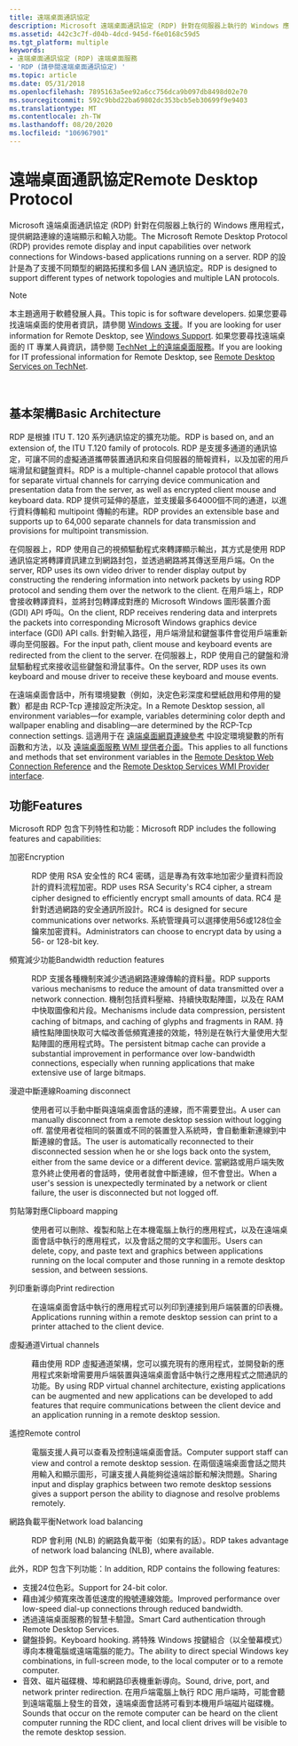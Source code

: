```yaml
---
title: 遠端桌面通訊協定
description: Microsoft 遠端桌面通訊協定 (RDP) 針對在伺服器上執行的 Windows 應用程式，提供網路連線的遠端顯示和輸入功能。
ms.assetid: 442c3c7f-d04b-4dcd-945d-f6e0168c59d5
ms.tgt_platform: multiple
keywords:
- 遠端桌面通訊協定 (RDP) 遠端桌面服務
- 'RDP (請參閱遠端桌面通訊協定) '
ms.topic: article
ms.date: 05/31/2018
ms.openlocfilehash: 7895163a5ee92a6cc756dca9b097db8498d02e70
ms.sourcegitcommit: 592c9bbd22ba69802dc353bcb5eb30699f9e9403
ms.translationtype: MT
ms.contentlocale: zh-TW
ms.lasthandoff: 08/20/2020
ms.locfileid: "106967901"
---
```

# <a name="remote-desktop-protocol"></a><span data-ttu-id="876f7-105">遠端桌面通訊協定</span><span class="sxs-lookup"><span data-stu-id="876f7-105">Remote Desktop Protocol</span></span>

<span data-ttu-id="876f7-106">Microsoft 遠端桌面通訊協定 (RDP) 針對在伺服器上執行的 Windows 應用程式，提供網路連線的遠端顯示和輸入功能。</span><span class="sxs-lookup"><span data-stu-id="876f7-106">The Microsoft Remote Desktop Protocol (RDP) provides remote display and input capabilities over network connections for Windows-based applications running on a server.</span></span> <span data-ttu-id="876f7-107">RDP 的設計是為了支援不同類型的網路拓撲和多個 LAN 通訊協定。</span><span class="sxs-lookup"><span data-stu-id="876f7-107">RDP is designed to support different types of network topologies and multiple LAN protocols.</span></span>

> [!Note]  
> <span data-ttu-id="876f7-108">本主題適用于軟體發展人員。</span><span class="sxs-lookup"><span data-stu-id="876f7-108">This topic is for software developers.</span></span> <span data-ttu-id="876f7-109">如果您要尋找遠端桌面的使用者資訊，請參閱 [Windows 支援](https://windows.microsoft.com/windows/support#1TC=windows-8)。</span><span class="sxs-lookup"><span data-stu-id="876f7-109">If you are looking for user information for Remote Desktop, see [Windows Support](https://windows.microsoft.com/windows/support#1TC=windows-8).</span></span> <span data-ttu-id="876f7-110">如果您要尋找遠端桌面的 IT 專業人員資訊，請參閱 [TechNet 上的遠端桌面服務](/windows/deployment/deploy-whats-new)。</span><span class="sxs-lookup"><span data-stu-id="876f7-110">If you are looking for IT professional information for Remote Desktop, see [Remote Desktop Services on TechNet](/windows/deployment/deploy-whats-new).</span></span>

 

## <a name="basic-architecture"></a><span data-ttu-id="876f7-111">基本架構</span><span class="sxs-lookup"><span data-stu-id="876f7-111">Basic Architecture</span></span>

<span data-ttu-id="876f7-112">RDP 是根據 ITU T. 120 系列通訊協定的擴充功能。</span><span class="sxs-lookup"><span data-stu-id="876f7-112">RDP is based on, and an extension of, the ITU T.120 family of protocols.</span></span> <span data-ttu-id="876f7-113">RDP 是支援多通道的通訊協定，可讓不同的虛擬通道攜帶裝置通訊和來自伺服器的簡報資料，以及加密的用戶端滑鼠和鍵盤資料。</span><span class="sxs-lookup"><span data-stu-id="876f7-113">RDP is a multiple-channel capable protocol that allows for separate virtual channels for carrying device communication and presentation data from the server, as well as encrypted client mouse and keyboard data.</span></span> <span data-ttu-id="876f7-114">RDP 提供可延伸的基底，並支援最多64000個不同的通道，以進行資料傳輸和 multipoint 傳輸的布建。</span><span class="sxs-lookup"><span data-stu-id="876f7-114">RDP provides an extensible base and supports up to 64,000 separate channels for data transmission and provisions for multipoint transmission.</span></span>

<span data-ttu-id="876f7-115">在伺服器上，RDP 使用自己的視頻驅動程式來轉譯顯示輸出，其方式是使用 RDP 通訊協定將轉譯資訊建立到網路封包，並透過網路將其傳送至用戶端。</span><span class="sxs-lookup"><span data-stu-id="876f7-115">On the server, RDP uses its own video driver to render display output by constructing the rendering information into network packets by using RDP protocol and sending them over the network to the client.</span></span> <span data-ttu-id="876f7-116">在用戶端上，RDP 會接收轉譯資料，並將封包轉譯成對應的 Microsoft Windows 圖形裝置介面 (GDI) API 呼叫。</span><span class="sxs-lookup"><span data-stu-id="876f7-116">On the client, RDP receives rendering data and interprets the packets into corresponding Microsoft Windows graphics device interface (GDI) API calls.</span></span> <span data-ttu-id="876f7-117">針對輸入路徑，用戶端滑鼠和鍵盤事件會從用戶端重新導向至伺服器。</span><span class="sxs-lookup"><span data-stu-id="876f7-117">For the input path, client mouse and keyboard events are redirected from the client to the server.</span></span> <span data-ttu-id="876f7-118">在伺服器上，RDP 使用自己的鍵盤和滑鼠驅動程式來接收這些鍵盤和滑鼠事件。</span><span class="sxs-lookup"><span data-stu-id="876f7-118">On the server, RDP uses its own keyboard and mouse driver to receive these keyboard and mouse events.</span></span>

<span data-ttu-id="876f7-119">在遠端桌面會話中，所有環境變數（例如，決定色彩深度和壁紙啟用和停用的變數）都是由 RCP-Tcp 連接設定所決定。</span><span class="sxs-lookup"><span data-stu-id="876f7-119">In a Remote Desktop session, all environment variables—for example, variables determining color depth and wallpaper enabling and disabling—are determined by the RCP-Tcp connection settings.</span></span> <span data-ttu-id="876f7-120">這適用于在 [遠端桌面網頁連線參考](remote-desktop-web-connection-reference.md) 中設定環境變數的所有函數和方法，以及 [遠端桌面服務 WMI 提供者介面](terminal-services-wmi-provider-reference.md)。</span><span class="sxs-lookup"><span data-stu-id="876f7-120">This applies to all functions and methods that set environment variables in the [Remote Desktop Web Connection Reference](remote-desktop-web-connection-reference.md) and the [Remote Desktop Services WMI Provider interface](terminal-services-wmi-provider-reference.md).</span></span>

## <a name="features"></a><span data-ttu-id="876f7-121">功能</span><span class="sxs-lookup"><span data-stu-id="876f7-121">Features</span></span>

<span data-ttu-id="876f7-122">Microsoft RDP 包含下列特性和功能：</span><span class="sxs-lookup"><span data-stu-id="876f7-122">Microsoft RDP includes the following features and capabilities:</span></span>

<dl> <dt>

<span data-ttu-id="876f7-123"><span id="Encryption"></span><span id="encryption"></span><span id="ENCRYPTION"></span>加密</span><span class="sxs-lookup"><span data-stu-id="876f7-123"><span id="Encryption"></span><span id="encryption"></span><span id="ENCRYPTION"></span>Encryption</span></span>
</dt> <dd>

<span data-ttu-id="876f7-124">RDP 使用 RSA 安全性的 RC4 密碼，這是專為有效率地加密少量資料而設計的資料流程加密。</span><span class="sxs-lookup"><span data-stu-id="876f7-124">RDP uses RSA Security's RC4 cipher, a stream cipher designed to efficiently encrypt small amounts of data.</span></span> <span data-ttu-id="876f7-125">RC4 是針對透過網路的安全通訊所設計。</span><span class="sxs-lookup"><span data-stu-id="876f7-125">RC4 is designed for secure communications over networks.</span></span> <span data-ttu-id="876f7-126">系統管理員可以選擇使用56或128位金鑰來加密資料。</span><span class="sxs-lookup"><span data-stu-id="876f7-126">Administrators can choose to encrypt data by using a 56- or 128-bit key.</span></span>

</dd> <dt>

<span data-ttu-id="876f7-127"><span id="Bandwidth_reduction_features"></span><span id="bandwidth_reduction_features"></span><span id="BANDWIDTH_REDUCTION_FEATURES"></span>頻寬減少功能</span><span class="sxs-lookup"><span data-stu-id="876f7-127"><span id="Bandwidth_reduction_features"></span><span id="bandwidth_reduction_features"></span><span id="BANDWIDTH_REDUCTION_FEATURES"></span>Bandwidth reduction features</span></span>
</dt> <dd>

<span data-ttu-id="876f7-128">RDP 支援各種機制來減少透過網路連線傳輸的資料量。</span><span class="sxs-lookup"><span data-stu-id="876f7-128">RDP supports various mechanisms to reduce the amount of data transmitted over a network connection.</span></span> <span data-ttu-id="876f7-129">機制包括資料壓縮、持續快取點陣圖，以及在 RAM 中快取圖像和片段。</span><span class="sxs-lookup"><span data-stu-id="876f7-129">Mechanisms include data compression, persistent caching of bitmaps, and caching of glyphs and fragments in RAM.</span></span> <span data-ttu-id="876f7-130">持續性點陣圖快取可大幅改善低頻寬連接的效能，特別是在執行大量使用大型點陣圖的應用程式時。</span><span class="sxs-lookup"><span data-stu-id="876f7-130">The persistent bitmap cache can provide a substantial improvement in performance over low-bandwidth connections, especially when running applications that make extensive use of large bitmaps.</span></span>

</dd> <dt>

<span data-ttu-id="876f7-131"><span id="Roaming_disconnect"></span><span id="roaming_disconnect"></span><span id="ROAMING_DISCONNECT"></span>漫遊中斷連線</span><span class="sxs-lookup"><span data-stu-id="876f7-131"><span id="Roaming_disconnect"></span><span id="roaming_disconnect"></span><span id="ROAMING_DISCONNECT"></span>Roaming disconnect</span></span>
</dt> <dd>

<span data-ttu-id="876f7-132">使用者可以手動中斷與遠端桌面會話的連線，而不需要登出。</span><span class="sxs-lookup"><span data-stu-id="876f7-132">A user can manually disconnect from a remote desktop session without logging off.</span></span> <span data-ttu-id="876f7-133">當使用者從相同的裝置或不同的裝置登入系統時，會自動重新連線到中斷連線的會話。</span><span class="sxs-lookup"><span data-stu-id="876f7-133">The user is automatically reconnected to their disconnected session when he or she logs back onto the system, either from the same device or a different device.</span></span> <span data-ttu-id="876f7-134">當網路或用戶端失敗意外終止使用者的會話時，使用者就會中斷連線，但不會登出。</span><span class="sxs-lookup"><span data-stu-id="876f7-134">When a user's session is unexpectedly terminated by a network or client failure, the user is disconnected but not logged off.</span></span>

</dd> <dt>

<span data-ttu-id="876f7-135"><span id="Clipboard_mapping"></span><span id="clipboard_mapping"></span><span id="CLIPBOARD_MAPPING"></span>剪貼簿對應</span><span class="sxs-lookup"><span data-stu-id="876f7-135"><span id="Clipboard_mapping"></span><span id="clipboard_mapping"></span><span id="CLIPBOARD_MAPPING"></span>Clipboard mapping</span></span>
</dt> <dd>

<span data-ttu-id="876f7-136">使用者可以刪除、複製和貼上在本機電腦上執行的應用程式，以及在遠端桌面會話中執行的應用程式，以及會話之間的文字和圖形。</span><span class="sxs-lookup"><span data-stu-id="876f7-136">Users can delete, copy, and paste text and graphics between applications running on the local computer and those running in a remote desktop session, and between sessions.</span></span>

</dd> <dt>

<span data-ttu-id="876f7-137"><span id="Print_redirection"></span><span id="print_redirection"></span><span id="PRINT_REDIRECTION"></span>列印重新導向</span><span class="sxs-lookup"><span data-stu-id="876f7-137"><span id="Print_redirection"></span><span id="print_redirection"></span><span id="PRINT_REDIRECTION"></span>Print redirection</span></span>
</dt> <dd>

<span data-ttu-id="876f7-138">在遠端桌面會話中執行的應用程式可以列印到連接到用戶端裝置的印表機。</span><span class="sxs-lookup"><span data-stu-id="876f7-138">Applications running within a remote desktop session can print to a printer attached to the client device.</span></span>

</dd> <dt>

<span data-ttu-id="876f7-139"><span id="Virtual_channels"></span><span id="virtual_channels"></span><span id="VIRTUAL_CHANNELS"></span>虛擬通道</span><span class="sxs-lookup"><span data-stu-id="876f7-139"><span id="Virtual_channels"></span><span id="virtual_channels"></span><span id="VIRTUAL_CHANNELS"></span>Virtual channels</span></span>
</dt> <dd>

<span data-ttu-id="876f7-140">藉由使用 RDP 虛擬通道架構，您可以擴充現有的應用程式，並開發新的應用程式來新增需要用戶端裝置與遠端桌面會話中執行之應用程式之間通訊的功能。</span><span class="sxs-lookup"><span data-stu-id="876f7-140">By using RDP virtual channel architecture, existing applications can be augmented and new applications can be developed to add features that require communications between the client device and an application running in a remote desktop session.</span></span>

</dd> <dt>

<span data-ttu-id="876f7-141"><span id="Remote_control"></span><span id="remote_control"></span><span id="REMOTE_CONTROL"></span>遙控</span><span class="sxs-lookup"><span data-stu-id="876f7-141"><span id="Remote_control"></span><span id="remote_control"></span><span id="REMOTE_CONTROL"></span>Remote control</span></span>
</dt> <dd>

<span data-ttu-id="876f7-142">電腦支援人員可以查看及控制遠端桌面會話。</span><span class="sxs-lookup"><span data-stu-id="876f7-142">Computer support staff can view and control a remote desktop session.</span></span> <span data-ttu-id="876f7-143">在兩個遠端桌面會話之間共用輸入和顯示圖形，可讓支援人員能夠從遠端診斷和解決問題。</span><span class="sxs-lookup"><span data-stu-id="876f7-143">Sharing input and display graphics between two remote desktop sessions gives a support person the ability to diagnose and resolve problems remotely.</span></span>

</dd> <dt>

<span data-ttu-id="876f7-144"><span id="Network_load_balancing"></span><span id="network_load_balancing"></span><span id="NETWORK_LOAD_BALANCING"></span>網路負載平衡</span><span class="sxs-lookup"><span data-stu-id="876f7-144"><span id="Network_load_balancing"></span><span id="network_load_balancing"></span><span id="NETWORK_LOAD_BALANCING"></span>Network load balancing</span></span>
</dt> <dd>

<span data-ttu-id="876f7-145">RDP 會利用 (NLB) 的網路負載平衡（如果有的話）。</span><span class="sxs-lookup"><span data-stu-id="876f7-145">RDP takes advantage of network load balancing (NLB), where available.</span></span>

</dd> </dl>

<span data-ttu-id="876f7-146">此外，RDP 包含下列功能：</span><span class="sxs-lookup"><span data-stu-id="876f7-146">In addition, RDP contains the following features:</span></span>

-   <span data-ttu-id="876f7-147">支援24位色彩。</span><span class="sxs-lookup"><span data-stu-id="876f7-147">Support for 24-bit color.</span></span>
-   <span data-ttu-id="876f7-148">藉由減少頻寬來改善低速度的撥號連線效能。</span><span class="sxs-lookup"><span data-stu-id="876f7-148">Improved performance over low-speed dial-up connections through reduced bandwidth.</span></span>
-   <span data-ttu-id="876f7-149">透過遠端桌面服務的智慧卡驗證。</span><span class="sxs-lookup"><span data-stu-id="876f7-149">Smart Card authentication through Remote Desktop Services.</span></span>
-   <span data-ttu-id="876f7-150">鍵盤掛鉤。</span><span class="sxs-lookup"><span data-stu-id="876f7-150">Keyboard hooking.</span></span> <span data-ttu-id="876f7-151">將特殊 Windows 按鍵組合（以全螢幕模式）導向本機電腦或遠端電腦的能力。</span><span class="sxs-lookup"><span data-stu-id="876f7-151">The ability to direct special Windows key combinations, in full-screen mode, to the local computer or to a remote computer.</span></span>
-   <span data-ttu-id="876f7-152">音效、磁片磁碟機、埠和網路印表機重新導向。</span><span class="sxs-lookup"><span data-stu-id="876f7-152">Sound, drive, port, and network printer redirection.</span></span> <span data-ttu-id="876f7-153">在用戶端電腦上執行 RDC 用戶端時，可能會聽到遠端電腦上發生的音效，遠端桌面會話將可看到本機用戶端磁片磁碟機。</span><span class="sxs-lookup"><span data-stu-id="876f7-153">Sounds that occur on the remote computer can be heard on the client computer running the RDC client, and local client drives will be visible to the remote desktop session.</span></span>

 

 